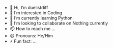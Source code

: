 - 👋 Hi, I’m duelistdiff
- 👀 I’m interested in Coding
- 🌱 I’m currently learning Python
- 💞️ I’m looking to collaborate on Nothing currently
- 📫 How to reach me ...
- 😄 Pronouns: He/Him
- ⚡ Fun fact: ...

<!---
duelistdiff/duelistdiff is a ✨ special ✨ repository because its `README.md` (this file) appears on your GitHub profile.
You can click the Preview link to take a look at your changes.
--->

